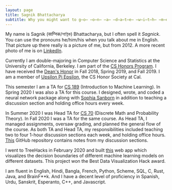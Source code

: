 ```yaml
---
layout: page
title: Sagnik Bhattacharya
subtitle: Why you might want to g̶o̶ ̶o̶n̶ ̶a̶ ̶d̶a̶t̶e̶ ̶w̶i̶t̶h̶ ̶m̶e̶ give me a job
---
```

My name is Sagnik (साग्निक/সাগ্নিক) Bhattacharya, but I often spell it _Sagnick_.
You can use the pronouns he/him/his when you talk about me in English.
That picture up there really is a picture of me, but from 2012. A more recent
photo of me is on [LinkedIn](https://www.linkedin.com/in/sagnik-bhattacharya-83121b114/).

Currently I am double-majoring in Computer Science and Statistics at the
University of California, Berkeley. I am part of the
[CS Honors Program](https://eecs.berkeley.edu/resources/undergrads/honors).
I have received the [Dean's Honor](https://lsadvising.berkeley.edu/policies/deans-listhonors)
in Fall 2018, Spring 2019, and Fall 2019. I am a member of
[Upsilon Pi Epsilon](https://upe.berkeley.edu/), the CS Honor Society at Cal.

<!-- In Spring 2020, I was a TA for 
[CS 189](https://people.eecs.berkeley.edu/~jrs/189/) (Introduction to Machine
Learning) and a Senior [Computer Science Mentor](https://csmentors.berkeley.edu/#/)
for [CS 70](http://www.eecs70.org/) (Discrete Math and Probability Theory). -->

This semester I am a TA for 
[CS 189](https://people.eecs.berkeley.edu/~jrs/189/) (Introduction to Machine
Learning). In Spring 2020 I was also a TA for this course.
I designed, wrote, and coded a neural network package along with
[Sophia Sanborn](https://www.linkedin.com/in/sophia-sanborn-214bbb161/)
in addition to teaching a discussion section and holding office hours every
week.

In Summer 2020 I was Head TA for [CS 70](https://www.eecs70.org/)
(Discrete Math and Probability Theory). In Fall 2020 I was a TA for the same
course. As Head TA,
I managed assignments, oversaw grading, and planned the general flow of the course.
As both TA and Head TA, my responsibilities included
teaching two to four 1-hour discussion sections each week, and holding office hours.
[This](https://github.com/sagnibak/cs70-disc) GitHub repository
contains notes from my discussion sections.

I went to TreeHacks in February 2020 and built [this](https://ml-visualizer.herokuapp.com/)
web app which visualizes the decision boundaries of different machine learning models on
different datasets. This project won the Best Data Visualization Hack award.

I am fluent in English, Hindi, Bangla, French, Python, Scheme, SQL, C, Rust, Java, and BrainF**k.
And I have a decent level of proficiency in Spanish, Urdu, Sanskrit, Esperanto, C++, and Javascript.
